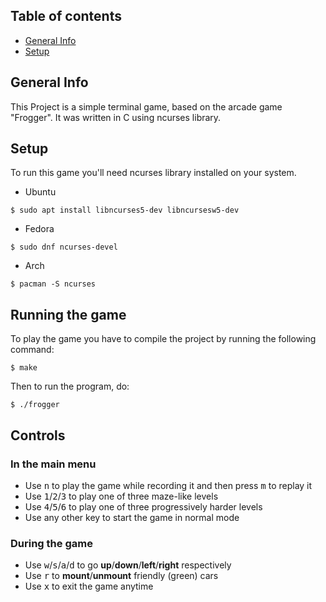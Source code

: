 ## Table of contents
* [General Info](#general-info)
* [Setup](#setup)

## General Info
This Project is a simple terminal game, based on the arcade game "Frogger". It was written in C using ncurses library.

## Setup
To run this game you'll need ncurses library installed on your system.
* Ubuntu
```
$ sudo apt install libncurses5-dev libncursesw5-dev
```
* Fedora
```
$ sudo dnf ncurses-devel
```
* Arch
```
$ pacman -S ncurses
```

## Running the game
To play the game you have to compile the project by running the following command:
```
$ make
```
Then to run the program, do:
```
$ ./frogger
```

## Controls

### In the main menu
* Use <kbd>n</kbd> to play the game while recording it and then press <kbd>m</kbd> to replay it
* Use <kbd>1</kbd>/<kbd>2</kbd>/<kbd>3</kbd> to play one of three maze-like levels
* Use <kbd>4</kbd>/<kbd>5</kbd>/<kbd>6</kbd> to play one of three progressively harder levels
* Use any other key to start  the game in normal mode
  
### During the game
* Use <kbd>w</kbd>/<kbd>s</kbd>/<kbd>a</kbd>/<kbd>d</kbd> to go **up**/**down**/**left**/**right** respectively
* Use <kbd>r</kbd> to **mount**/**unmount** friendly (green) cars
* Use <kbd>x</kbd> to exit the game anytime

